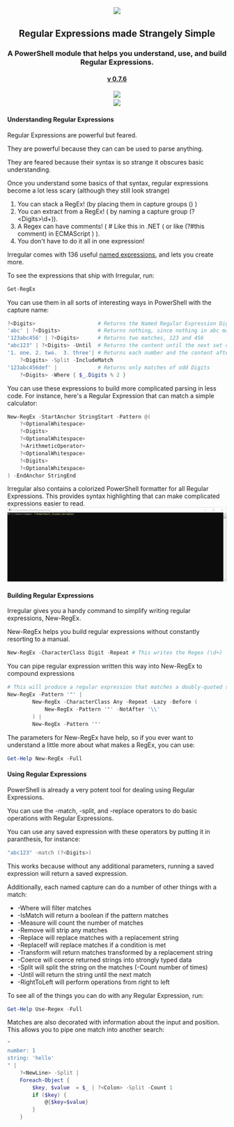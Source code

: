 <div align='center'>
<img src='assets/Irregular.svg' />
<h2>Regular Expressions made Strangely Simple</h2>
<h3>A PowerShell module that helps you understand, use, and build Regular Expressions.</h3>
<h4>
<a href='https://github.com/StartAutomating/Irregular/releases/tag/v0.7.6'>v 0.7.6 </a>
</h4>
<a href='https://www.powershellgallery.com/packages/Irregular/'>
<img src='https://img.shields.io/powershellgallery/dt/Irregular' />
</a>
<br/>
<a href='https://github.com/StartAutomating/Irregular/actions/workflows/IrregularTests.yml'>
<img src='https://github.com/StartAutomating/Irregular/actions/workflows/IrregularTests.yml/badge.svg' />
</a>
</div>




#### Understanding Regular Expressions

Regular Expressions are powerful but feared.

They are powerful because they can can be used to parse anything.

They are feared because their syntax is so strange it obscures basic understanding.

Once you understand some basics of that syntax, regular expressions become a lot less scary (although they still look strange)

1. You can stack a RegEx!  (by placing them in capture groups () )
2. You can extract from a RegEx!  ( by naming a capture group (?\<Digits\>\d+)).
3. A Regex can have comments! ( # Like this in .NET  ( or like (?#this comment) in ECMAScript ) ).
4. You don't have to do it all in one expression! 

Irregular comes with 136 useful [named expressions](SavedPatterns.md), and lets you create more.

To see the expressions that ship with Irregular, run:

~~~PowerShell
Get-RegEx
~~~

You can use them in all sorts of interesting ways in PowerShell with the capture name:

~~~PowerShell
?<Digits>                    # Returns the Named Regular Expression Digits
'abc' | ?<Digits>            # Returns nothing, since nothing in abc matches the expression Digits
'123abc456' | ?<Digits>      # Returns two matches, 123 and 456
"abc123" | ?<Digits> -Until  # Returns the content until the next set of digits
'1. one. 2. two.  3. three'| # Returns each number and the content after it
    ?<Digits> -Split -IncludeMatch
'123abc456def' |             # Returns only matches of odd Digits
    ?<Digits> -Where { $_.Digits % 2 } 
~~~

You can use these expressions to build more complicated parsing in less code.
For instance, here's a Regular Expression that can match a simple calculator:

    
~~~PowerShell
New-RegEx -StartAnchor StringStart -Pattern @(
    ?<OptionalWhitespace>
    ?<Digits>
    ?<OptionalWhitespace>
    ?<ArithmeticOperator>
    ?<OptionalWhitespace>
    ?<Digits>
    ?<OptionalWhitespace>
) -EndAnchor StringEnd
~~~


Irregular also contains a colorized PowerShell formatter for all Regular Expressions.
This provides syntax highlighting that can make complicated expressions easier to read.
![RegexSyntaxHighlighting](assets/RegexSyntaxHighlighting.gif)


#### Building Regular Expressions

Irregular gives you a handy command to simplify writing regular expressions, New-RegEx.

New-RegEx helps you build regular expressions without constantly resorting to a manual.

~~~PowerShell
New-RegEx -CharacterClass Digit -Repeat # This writes the Regex (\d+)
~~~
You can pipe regular expression written this way into New-RegEx to compound expressions
    
~~~PowerShell
# This will produce a regular expression that matches a doubly-quoted string (allowing for escaped quotes)
New-RegEx -Pattern '"' |
        New-RegEx -CharacterClass Any -Repeat -Lazy -Before (
            New-RegEx -Pattern '"' -NotAfter '\\'
        ) |
        New-RegEx -Pattern '"'
~~~

The parameters for New-RegEx have help, so if you ever want to understand a little more about what makes a RegEx, you can use:

~~~PowerShell
Get-Help New-RegEx -Full
~~~

#### Using Regular Expressions

PowerShell is already a very potent tool for dealing using Regular Expressions.

You can use the -match, -split, and -replace operators to do basic operations with Regular Expressions.

You can use any saved expression with these operators by putting it in paranthesis, for instance:

~~~PowerShell
"abc123" -match (?<Digits>)
~~~

This works because without any additional parameters, running a saved expression will return a saved expression.

Additionally, each named capture can do a number of other things with a match:

* -Where will filter matches
* -IsMatch will return a boolean if the pattern matches
* -Measure will count the number of matches
* -Remove will strip any matches
* -Replace will replace matches with a replacement string
* -ReplaceIf will replace matches if a condition is met
* -Transform will return matches transformed by a replacement string
* -Coerce will coerce returned strings into strongly typed data
* -Split will split the string on the matches (-Count number of times)
* -Until will return the string until the next match
* -RightToLeft will perform operations from right to left

To see all of the things you can do with any Regular Expression, run:

~~~PowerShell
Get-Help Use-Regex -Full
~~~

Matches are also decorated with information about the input and position.  This allows you to pipe one match into another search:

~~~PowerShell
"
number: 1
string: 'hello'
" | 
    ?<NewLine> -Split |     
    Foreach-Object {
        $key, $value  = $_ | ?<Colon> -Split -Count 1
        if ($key) {
            @{$key=$value}
        }
    }
~~~





